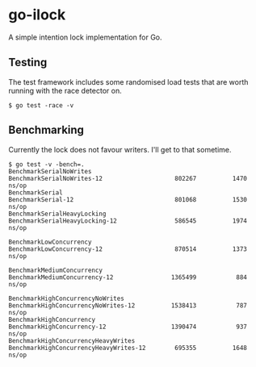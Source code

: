 # go-ilock

A simple intention lock implementation for Go.

## Testing

The test framework includes some randomised load tests
that are worth running with the race detector on.

```
$ go test -race -v
```

## Benchmarking

Currently the lock does not favour writers.  I'll get to that sometime.

```
$ go test -v -bench=.
BenchmarkSerialNoWrites
BenchmarkSerialNoWrites-12                	  802267	      1470 ns/op
BenchmarkSerial
BenchmarkSerial-12                        	  801068	      1530 ns/op
BenchmarkSerialHeavyLocking
BenchmarkSerialHeavyLocking-12            	  586545	      1974 ns/op

BenchmarkLowConcurrency
BenchmarkLowConcurrency-12                	  870514	      1373 ns/op

BenchmarkMediumConcurrency
BenchmarkMediumConcurrency-12             	 1365499	       884 ns/op

BenchmarkHighConcurrencyNoWrites
BenchmarkHighConcurrencyNoWrites-12       	 1538413	       787 ns/op
BenchmarkHighConcurrency
BenchmarkHighConcurrency-12               	 1390474	       937 ns/op
BenchmarkHighConcurrencyHeavyWrites
BenchmarkHighConcurrencyHeavyWrites-12    	  695355	      1648 ns/op
```
